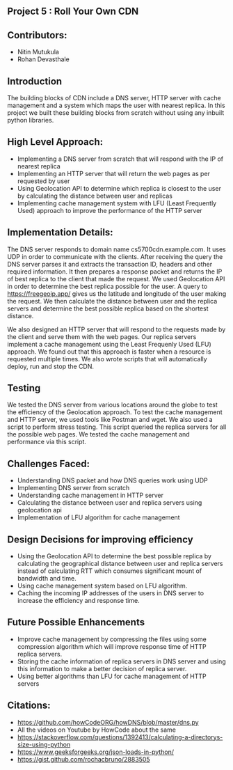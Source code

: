 ## Project 5 : Roll Your Own CDN

## Contributors:

- Nitin Mutukula
- Rohan Devasthale

## Introduction

The building blocks of CDN include a DNS server, HTTP server with cache management and a system which maps the user with nearest replica.
In this project we built these building blocks from scratch without using any inbuilt python libraries.

## High Level Approach:

- Implementing a DNS server from scratch that will respond with the IP of nearest replica
- Implementing an HTTP server that will return the web pages as per requested by user
- Using Geolocation API to determine which replica is closest to the user by calculating the distance between user and replicas
- Implementing cache management system with LFU (Least Frequently Used) approach to improve the performance of the HTTP server

## Implementation Details:

The DNS server responds to domain name cs5700cdn.example.com. It uses UDP in order to communicate with the clients. After receiving the query the DNS server parses it and extracts the transaction ID, headers and other required information. It then prepares a response packet and returns the IP of best replica to the client that made the request. We used Geolocation API in order to determine the best replica possible for the user.  A query to https://freegeoip.app/  gives us the latitude and longitude of the user making the request. We then calculate the distance between user and the replica servers and determine the best possible replica based on the shortest distance. 

We also designed an HTTP server that will respond to the requests made by the client and serve them with the web pages. Our replica servers implement a cache management using the Least Frequenly Used (LFU) approach. We found out that this approach is faster when a resource is requested multiple times. We also wrote scripts that will automatically deploy, run and stop the CDN.

## Testing

We tested the DNS server from various locations around the globe to test the efficiency of the Geolocation approach. To test the cache management and HTTP server, we used tools like Postman and wget. We also used a script to perform stress testing. This script queried the replica servers for all the possible web pages. We tested the cache management and performance via this script.

## Challenges Faced:

- Understanding DNS packet and how DNS queries work using UDP
- Implementing DNS server from scratch
- Understanding cache management in HTTP server
- Calculating the distance between user and replica servers using geolocation api
- Implementation of LFU algorithm for cache management

## Design Decisions for improving efficiency

- Using the Geolocation API to determine the best possible replica by calculating the geographical distance between user and replica servers instead of calculating RTT which consumes significant mount of bandwidth and time.
- Using cache management system based on LFU algorithm.
- Caching the incoming IP addresses of the users in DNS server to increase the efficiency and response time.

## Future Possible Enhancements

- Improve cache management by compressing the files using some compression algorithm which will improve response time of HTTP replica servers.
- Storing the cache information of replica servers in DNS server and using this information to make a better decision of replica server.
- Using better algorithms than LFU for cache management of HTTP servers

## Citations:
- https://github.com/howCodeORG/howDNS/blob/master/dns.py
- All the videos on Youtube by HowCode about the same
- https://stackoverflow.com/questions/1392413/calculating-a-directorys-size-using-python
- https://www.geeksforgeeks.org/json-loads-in-python/
- https://gist.github.com/rochacbruno/2883505
